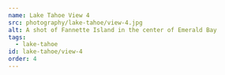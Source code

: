 ```yaml
---
name: Lake Tahoe View 4
src: photography/lake-tahoe/view-4.jpg
alt: A shot of Fannette Island in the center of Emerald Bay
tags: 
  - lake-tahoe
id: lake-tahoe/view-4
order: 4
---
```

